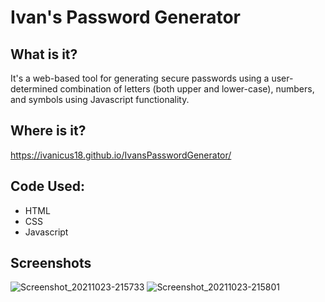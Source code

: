# Ivan's Password Generator

## What is it?
It's a web-based tool for generating secure passwords using a user-determined combination of letters (both upper and lower-case), numbers, and symbols using Javascript functionality.

## Where is it?
https://ivanicus18.github.io/IvansPasswordGenerator/

## Code Used:
* HTML
* CSS
* Javascript

## Screenshots

![Screenshot_20211023-215733](https://user-images.githubusercontent.com/90791199/138576997-ca89f478-d150-4564-8fd7-e6ccc64f4b05.png)
![Screenshot_20211023-215801](https://user-images.githubusercontent.com/90791199/138576999-9886dd14-b1d6-4509-a8ad-152f1feb45af.png)
